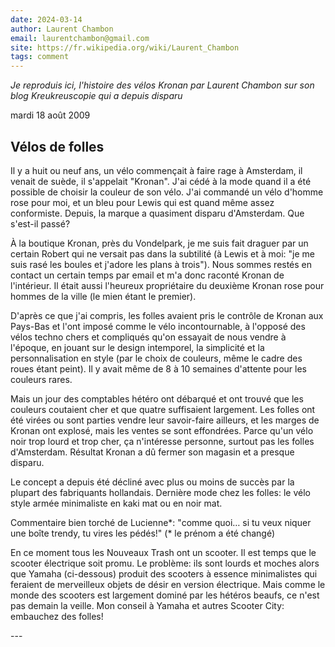 ```yaml
---
date: 2024-03-14
author: Laurent Chambon
email: laurentchambon@gmail.com
site: https://fr.wikipedia.org/wiki/Laurent_Chambon
tags: comment
---
```


<p><em>Je reproduis ici, l'histoire des vélos Kronan par Laurent Chambon sur son blog Kreukreuscopie qui a depuis disparu</em></p>

<p>mardi 18 août 2009</p>

<h2>Vélos de folles</h2>

<p>Il y a huit ou neuf ans, un vélo commençait à faire rage à Amsterdam, il venait de suède, il s'appelait "Kronan". J'ai cédé à la mode quand il a été possible de choisir la couleur de son vélo. J'ai commandé un vélo d'homme rose pour moi, et un bleu pour Lewis qui est quand même assez conformiste. Depuis, la marque a quasiment disparu d'Amsterdam. Que s'est-il passé?</p>

<p>À la boutique Kronan, près du Vondelpark, je me suis fait draguer par un certain Robert qui ne versait pas dans la subtilité (à Lewis et à moi: "je me suis rasé les boules et j'adore les plans à trois"). Nous sommes restés en contact un certain temps par email et m'a donc raconté Kronan de l'intérieur. Il était aussi l'heureux propriétaire du deuxième Kronan rose pour hommes de la ville (le mien étant le premier).</p>

<p>D'après ce que j'ai compris, les folles avaient pris le contrôle de Kronan aux Pays-Bas et l'ont imposé comme le vélo incontournable, à l'opposé des vélos techno chers et compliqués qu'on essayait de nous vendre à l'époque, en jouant sur le design intemporel, la simplicité et la personnalisation en style (par le choix de couleurs, même le cadre des roues étant peint). Il y avait même de 8 à 10 semaines d'attente pour les couleurs rares.</p>

<p>Mais un jour des comptables hétéro ont débarqué et ont trouvé que les couleurs coutaient cher et que quatre suffisaient largement. Les folles ont été virées ou sont parties vendre leur savoir-faire ailleurs, et les marges de Kronan ont explosé, mais les ventes se sont effondrées. Parce qu'un vélo noir trop lourd et trop cher, ça n'intéresse personne, surtout pas les folles d'Amsterdam. Résultat Kronan a dû fermer son magasin et a presque disparu.</p>

<p>Le concept a depuis été décliné avec plus ou moins de succès par la plupart des fabriquants hollandais. Dernière mode chez les folles: le vélo style armée minimaliste en kaki mat ou en noir mat.</p>

<p>Commentaire bien torché de Lucienne*: "comme quoi… si tu veux niquer une boîte trendy, tu vires les pédés!" (* le prénom a été changé)</p>

<p>En ce moment tous les Nouveaux Trash ont un scooter. Il est temps que le scooter électrique soit promu. Le problème: ils sont lourds et moches alors que Yamaha (ci-dessous) produit des scooters à essence minimalistes qui feraient de merveilleux objets de désir en version électrique. Mais comme le monde des scooters est largement dominé par les hétéros beaufs, ce n'est pas demain la veille. Mon conseil à Yamaha et autres Scooter City: embauchez des folles!</p>
---